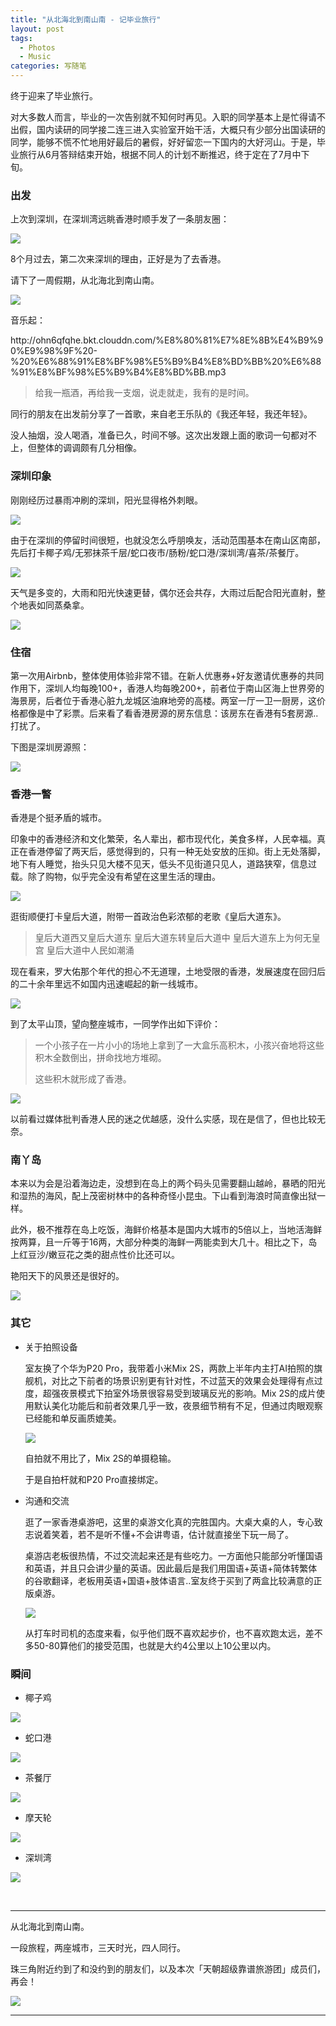 ```yaml
---
title: "从北海北到南山南 - 记毕业旅行"
layout: post
tags:
  - Photos
  - Music
categories: 写随笔
---
```


终于迎来了毕业旅行。

对大多数人而言，毕业的一次告别就不知何时再见。入职的同学基本上是忙得请不出假，国内读研的同学接二连三进入实验室开始干活，大概只有少部分出国读研的同学，能够不慌不忙地用好最后的暑假，好好留恋一下国内的大好河山。于是，毕业旅行从6月答辩结束开始，根据不同人的计划不断推迟，终于定在了7月中下旬。

<!-- more -->

### 出发

上次到深圳，在深圳湾远眺香港时顺手发了一条朋友圈：

![](http://ohn6qfqhe.bkt.clouddn.com/201807play1.jpg)

8个月过去，第二次来深圳的理由，正好是为了去香港。

请下了一周假期，从北海北到南山南。

![](http://ohn6qfqhe.bkt.clouddn.com/201807play2.jpg)

音乐起：

<p>http://ohn6qfqhe.bkt.clouddn.com/%E8%80%81%E7%8E%8B%E4%B9%90%E9%98%9F%20-%20%E6%88%91%E8%BF%98%E5%B9%B4%E8%BD%BB%20%E6%88%91%E8%BF%98%E5%B9%B4%E8%BD%BB.mp3</p>

> 给我一瓶酒，再给我一支烟，说走就走，我有的是时间。

同行的朋友在出发前分享了一首歌，来自老王乐队的《我还年轻，我还年轻》。

没人抽烟，没人喝酒，准备已久，时间不够。这次出发跟上面的歌词一句都对不上，但整体的调调颇有几分相像。

### 深圳印象

刚刚经历过暴雨冲刷的深圳，阳光显得格外刺眼。

![](http://ohn6qfqhe.bkt.clouddn.com/201807play3.jpg)

由于在深圳的停留时间很短，也就没怎么呼朋唤友，活动范围基本在南山区南部，先后打卡椰子鸡/无邪抹茶千层/蛇口夜市/肠粉/蛇口港/深圳湾/喜茶/茶餐厅。

![](http://ohn6qfqhe.bkt.clouddn.com/201807play4.jpg)

天气是多变的，大雨和阳光快速更替，偶尔还会共存，大雨过后配合阳光直射，整个地表如同蒸桑拿。

![](http://ohn6qfqhe.bkt.clouddn.com/201807play17.jpeg)

### 住宿

第一次用Airbnb，整体使用体验非常不错。在新人优惠券+好友邀请优惠券的共同作用下，深圳人均每晚100+，香港人均每晚200+，前者位于南山区海上世界旁的海景房，后者位于香港心脏九龙城区油麻地旁的高楼。两室一厅一卫一厨房，这价格都像是中了彩票。后来看了看香港房源的房东信息：该房东在香港有5套房源..打扰了。

下图是深圳房源照：

![](http://ohn6qfqhe.bkt.clouddn.com/201807play5.jpg)

### 香港一瞥

香港是个挺矛盾的城市。

印象中的香港经济和文化繁荣，名人辈出，都市现代化，美食多样，人民幸福。真正在香港停留了两天后，感觉得到的，只有一种无处安放的压抑。街上无处落脚，地下有人睡觉，抬头只见大楼不见天，低头不见街道只见人，道路狭窄，信息过载。除了购物，似乎完全没有希望在这里生活的理由。

![](http://ohn6qfqhe.bkt.clouddn.com/201807play6.jpg)

逛街顺便打卡皇后大道，附带一首政治色彩浓郁的老歌《皇后大道东》。

> 皇后大道西又皇后大道东 
> 皇后大道东转皇后大道中 
> 皇后大道东上为何无皇宫 
> 皇后大道中人民如潮涌

现在看来，罗大佑那个年代的担心不无道理，土地受限的香港，发展速度在回归后的二十余年里远不如国内迅速崛起的新一线城市。

![](http://ohn6qfqhe.bkt.clouddn.com/201807play7.jpg)

到了太平山顶，望向整座城市，一同学作出如下评价：

> 一个小孩子在一片小小的场地上拿到了一大盒乐高积木，小孩兴奋地将这些积木全数倒出，拼命找地方堆砌。
>
> 这些积木就形成了香港。

![](http://ohn6qfqhe.bkt.clouddn.com/201807play8.jpg)

以前看过媒体批判香港人民的迷之优越感，没什么实感，现在是信了，但也比较无奈。

### 南丫岛

本来以为会是沿着海边走，没想到在岛上的两个码头见需要翻山越岭，暴晒的阳光和湿热的海风，配上茂密树林中的各种奇怪小昆虫。下山看到海浪时简直像出狱一样。

此外，极不推荐在岛上吃饭，海鲜价格基本是国内大城市的5倍以上，当地活海鲜按两算，且一斤等于16两，大部分种类的海鲜一两能卖到大几十。相比之下，岛上红豆沙/嫩豆花之类的甜点性价比还可以。

艳阳天下的风景还是很好的。

![](http://ohn6qfqhe.bkt.clouddn.com/201807play9.jpg)

### 其它

* 关于拍照设备

  室友换了个华为P20 Pro，我带着小米Mix 2S，两款上半年内主打AI拍照的旗舰机，对比之下前者的场景识别更有针对性，不过蓝天的效果会处理得有点过度，超强夜景模式下拍室外场景很容易受到玻璃反光的影响。Mix 2S的成片使用默认美化功能后和前者效果几乎一致，夜景细节稍有不足，但通过肉眼观察已经能和单反画质媲美。

  ![](http://ohn6qfqhe.bkt.clouddn.com/201807play10.jpg)

  自拍就不用比了，Mix 2S的单摄稳输。

  于是自拍杆就和P20 Pro直接绑定。

* 沟通和交流

  逛了一家香港桌游吧，这里的桌游文化真的完胜国内。大桌大桌的人，专心致志说着笑着，若不是听不懂+不会讲粤语，估计就直接坐下玩一局了。

  桌游店老板很热情，不过交流起来还是有些吃力。一方面他只能部分听懂国语和英语，并且只会讲少量的英语。因此最后是我们用国语+英语+简体转繁体的谷歌翻译，老板用英语+国语+肢体语言..室友终于买到了两盒比较满意的正版桌游。

  ![](http://ohn6qfqhe.bkt.clouddn.com/201807play11.jpg)

  从打车时司机的态度来看，似乎他们既不喜欢起步价，也不喜欢跑太远，差不多50-80算他们的接受范围，也就是大约4公里以上10公里以内。

### 瞬间

* 椰子鸡

![](http://ohn6qfqhe.bkt.clouddn.com/201807play12.jpg)

* 蛇口港

![](http://ohn6qfqhe.bkt.clouddn.com/201807play13.jpg)

* 茶餐厅

![](http://ohn6qfqhe.bkt.clouddn.com/201807play14.jpg)

* 摩天轮

![](http://ohn6qfqhe.bkt.clouddn.com/201807play15.jpg)

* 深圳湾

![](http://ohn6qfqhe.bkt.clouddn.com/201807play18.jpeg)

  ​

---

从北海北到南山南。

一段旅程，两座城市，三天时光，四人同行。

珠三角附近约到了和没约到的朋友们，以及本次「天朝超级靠谱旅游团」成员们，再会！

![](http://ohn6qfqhe.bkt.clouddn.com/201807play16.jpg)

---

